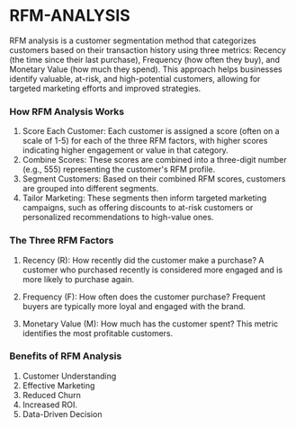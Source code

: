 # RFM-ANALYSIS

RFM analysis is a customer segmentation method that categorizes customers based on their transaction history using three metrics: Recency (the time since their last purchase), Frequency (how often they buy), and Monetary Value (how much they spend). This approach helps businesses identify valuable, at-risk, and high-potential customers, allowing for targeted marketing efforts and improved strategies.  


### How RFM Analysis Works
1. Score Each Customer: Each customer is assigned a score (often on a scale of 1-5) for each of the three RFM factors, with higher scores indicating higher engagement or value in that category. 
2. Combine Scores: These scores are combined into a three-digit number (e.g., 555) representing the customer's RFM profile. 
3. Segment Customers: Based on their combined RFM scores, customers are grouped into different segments. 
4. Tailor Marketing: These segments then inform targeted marketing campaigns, such as offering discounts to at-risk customers or personalized recommendations to high-value ones. 


### The Three RFM Factors
1. Recency (R): How recently did the customer make a purchase?
A customer who purchased recently is considered more engaged and is more likely to purchase again. 

2. Frequency (F): How often does the customer purchase? 
Frequent buyers are typically more loyal and engaged with the brand. 

3. Monetary Value (M): How much has the customer spent? 
This metric identifies the most profitable customers. 


### Benefits of RFM Analysis
1. Customer Understanding
2. Effective Marketing 
3. Reduced Churn
4. Increased ROI. 
5. Data-Driven Decision 

